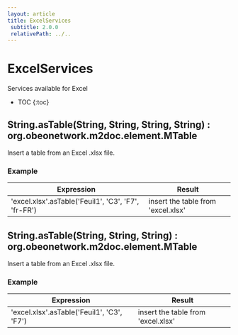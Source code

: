 ```yaml
---
layout: article
title: ExcelServices
 subtitle: 2.0.0
 relativePath: ../..
---
```


<!--
/********************************************************************************
** Copyright (c) 2015 Obeo.
** All rights reserved. This program and the accompanying materials
** are made available under the terms of the Eclipse Public License v1.0
** which accompanies this distribution, and is available at
** http://www.eclipse.org/legal/epl-v10.html
**
** Contributors:
**    Stephane Begaudeau (Obeo) - initial API and implementation
*********************************************************************************/
-->

# ExcelServices

Services available for Excel

* TOC
{:toc}

## String.asTable(String, String, String, String) : org.obeonetwork.m2doc.element.MTable

Insert a table from an Excel .xlsx file.

### Example

| Expression | Result |
| ---------- | ------ |
| 'excel.xlsx'.asTable('Feuil1', 'C3', 'F7', 'fr-FR') | insert the table from 'excel.xlsx' |

## String.asTable(String, String, String) : org.obeonetwork.m2doc.element.MTable

Insert a table from an Excel .xlsx file.

### Example

| Expression | Result |
| ---------- | ------ |
| 'excel.xlsx'.asTable('Feuil1', 'C3', 'F7') | insert the table from 'excel.xlsx' |



